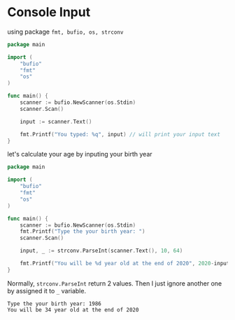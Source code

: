 # Console Input

using package ```fmt, bufio, os, strconv```

```go
package main

import (
	"bufio"
	"fmt"
	"os"
)

func main() {
	scanner := bufio.NewScanner(os.Stdin)
	scanner.Scan()

	input := scanner.Text()

	fmt.Printf("You typed: %q", input) // will print your input text
}
```

let's calculate your age by inputing your birth year

```go
package main

import (
	"bufio"
	"fmt"
	"os"
)

func main() {
	scanner := bufio.NewScanner(os.Stdin)
	fmt.Printf("Type the your birth year: ")
	scanner.Scan()

	input, _ := strconv.ParseInt(scanner.Text(), 10, 64)

	fmt.Printf("You will be %d year old at the end of 2020", 2020-input)
}
```

Normally, ```strconv.ParseInt``` return 2 values. Then I just ignore another one by assigned it to ```_``` variable.

```shell
Type the your birth year: 1986
You will be 34 year old at the end of 2020
```